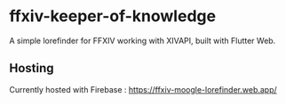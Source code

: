 # ffxiv-keeper-of-knowledge

A simple lorefinder for FFXIV working with XIVAPI, built with Flutter Web.

## Hosting

Currently hosted with Firebase :
https://ffxiv-moogle-lorefinder.web.app/
